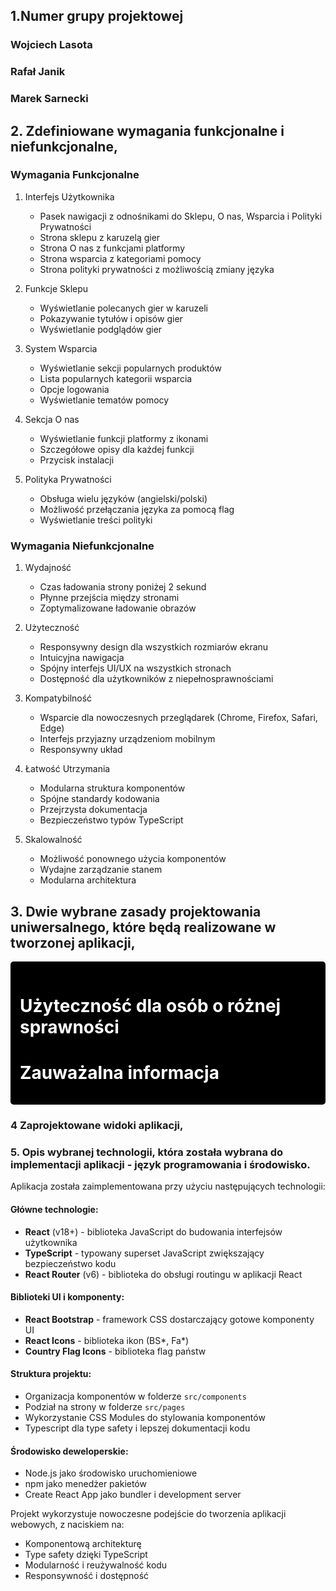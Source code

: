 ## 1.Numer grupy projektowej
### Wojciech Lasota
### Rafał Janik
### Marek Sarnecki

## 2. Zdefiniowane wymagania funkcjonalne i niefunkcjonalne,

### Wymagania Funkcjonalne

1. Interfejs Użytkownika
   - Pasek nawigacji z odnośnikami do Sklepu, O nas, Wsparcia i Polityki Prywatności
   - Strona sklepu z karuzelą gier
   - Strona O nas z funkcjami platformy
   - Strona wsparcia z kategoriami pomocy
   - Strona polityki prywatności z możliwością zmiany języka

2. Funkcje Sklepu
   - Wyświetlanie polecanych gier w karuzeli
   - Pokazywanie tytułów i opisów gier
   - Wyświetlanie podglądów gier

3. System Wsparcia
   - Wyświetlanie sekcji popularnych produktów
   - Lista popularnych kategorii wsparcia
   - Opcje logowania
   - Wyświetlanie tematów pomocy

4. Sekcja O nas
   - Wyświetlanie funkcji platformy z ikonami
   - Szczegółowe opisy dla każdej funkcji
   - Przycisk instalacji

5. Polityka Prywatności
   - Obsługa wielu języków (angielski/polski)
   - Możliwość przełączania języka za pomocą flag
   - Wyświetlanie treści polityki

### Wymagania Niefunkcjonalne

1. Wydajność
   - Czas ładowania strony poniżej 2 sekund
   - Płynne przejścia między stronami
   - Zoptymalizowane ładowanie obrazów

2. Użyteczność
   - Responsywny design dla wszystkich rozmiarów ekranu
   - Intuicyjna nawigacja
   - Spójny interfejs UI/UX na wszystkich stronach
   - Dostępność dla użytkowników z niepełnosprawnościami

3. Kompatybilność
   - Wsparcie dla nowoczesnych przeglądarek (Chrome, Firefox, Safari, Edge)
   - Interfejs przyjazny urządzeniom mobilnym
   - Responsywny układ

4. Łatwość Utrzymania
   - Modularna struktura komponentów
   - Spójne standardy kodowania
   - Przejrzysta dokumentacja
   - Bezpieczeństwo typów TypeScript

6. Skalowalność
   - Możliwość ponownego użycia komponentów
   - Wydajne zarządzanie stanem
   - Modularna architektura

## 3. Dwie wybrane zasady projektowania uniwersalnego, które będą realizowane w tworzonej aplikacji,

<div style="background-color: #000000; color: #ffffff; padding: 15px; border-radius: 5px;">
<h1>Użyteczność dla osób o różnej sprawności</h1>
<h1>Zauważalna informacja</h1>
</div>

### 4 Zaprojektowane widoki aplikacji,

### 5. Opis wybranej technologii, która została wybrana do implementacji aplikacji - język programowania i środowisko.

Aplikacja została zaimplementowana przy użyciu następujących technologii:

#### Główne technologie:
- **React** (v18+) - biblioteka JavaScript do budowania interfejsów użytkownika
- **TypeScript** - typowany superset JavaScript zwiększający bezpieczeństwo kodu
- **React Router** (v6) - biblioteka do obsługi routingu w aplikacji React

#### Biblioteki UI i komponenty:
- **React Bootstrap** - framework CSS dostarczający gotowe komponenty UI
- **React Icons** - biblioteka ikon (BS*, Fa*)
- **Country Flag Icons** - biblioteka flag państw

#### Struktura projektu:
- Organizacja komponentów w folderze `src/components`
- Podział na strony w folderze `src/pages`
- Wykorzystanie CSS Modules do stylowania komponentów
- Typescript dla type safety i lepszej dokumentacji kodu

#### Środowisko deweloperskie:
- Node.js jako środowisko uruchomieniowe
- npm jako menedżer pakietów
- Create React App jako bundler i development server

Projekt wykorzystuje nowoczesne podejście do tworzenia aplikacji webowych, z naciskiem na:
- Komponentową architekturę
- Type safety dzięki TypeScript
- Modularność i reużywalność kodu
- Responsywność i dostępność